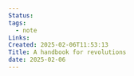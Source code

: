 ```yaml
---
Status: 
tags:
  - note
Links: 
Created: 2025-02-06T11:53:13
Title: A handbook for revolutions
date: 2025-02-06
---
```

